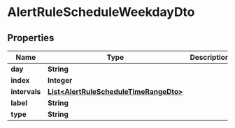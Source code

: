 # AlertRuleScheduleWeekdayDto

## Properties

| Name          | Type                                                                              | Description | Notes      |
| ------------- | --------------------------------------------------------------------------------- | ----------- | ---------- |
| **day**       | **String**                                                                        |             | [optional] |
| **index**     | **Integer**                                                                       |             | [optional] |
| **intervals** | [**List&lt;AlertRuleScheduleTimeRangeDto&gt;**](AlertRuleScheduleTimeRangeDto.md) |             | [optional] |
| **label**     | **String**                                                                        |             | [optional] |
| **type**      | **String**                                                                        |             | [optional] |
